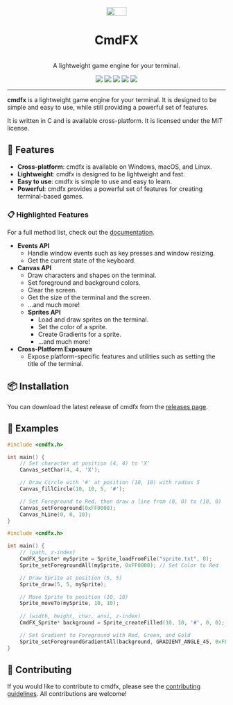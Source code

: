 <div style="display: flex; align-items: center; flex-direction: column;" align="center">
    <img align="center" style="align-self: center; max-width: 256px" src="https://cdn.gmitch215.xyz/cmdfx.png" width="30%" alt="" />
    <h1 style="text-align: center;">CmdFX</h1>
    <p style="text-align: center;">A lightweight game engine for your terminal.</p>
    <div align="center">
        <img src="https://img.shields.io/github/v/release/gmitch215/cmdfx">
        <img src="https://img.shields.io/github/downloads/gmitch215/cmdfx/total">
        <img src="https://img.shields.io/github/license/gmitch215/cmdfx">
        <img src="https://img.shields.io/github/stars/gmitch215/cmdfx?style=flat">
        <img src="https://img.shields.io/github/commit-activity/t/gmitch215/cmdfx?color=violet">
    </div>
</div>

---

**cmdfx** is a lightweight game engine for your terminal. It is designed to be simple and easy to use, while still providing a powerful set of features.

It is written in C and is available cross-platform. It is licensed under the MIT license.

## 🍎 Features

- **Cross-platform**: cmdfx is available on Windows, macOS, and Linux.
- **Lightweight**: cmdfx is designed to be lightweight and fast.
- **Easy to use**: cmdfx is simple to use and easy to learn.
- **Powerful**: cmdfx provides a powerful set of features for creating terminal-based games.

### 📋 Highlighted Features

For a full method list, check out the [documentation](https://gmitch215.github.io/cmdfx/).

- **Events API**
  - Handle window events such as key presses and window resizing.
  - Get the current state of the keyboard.
- **Canvas API**
  - Draw characters and shapes on the terminal.
  - Set foreground and background colors.
  - Clear the screen.
  - Get the size of the terminal and the screen.
  - ...and much more!
  - **Sprites API**
    - Load and draw sprites on the terminal.
    - Set the color of a sprite.
    - Create Gradients for a sprite.
    - ...and much more!
- **Cross-Platform Exposure**
  - Expose platform-specific features and utilities such as setting the title of the terminal.

## 📦 Installation

You can download the latest release of cmdfx from the [releases page](https://github.com/gmitch215/cmdfx/releases).

## 🚀 Examples

```c
#include <cmdfx.h>

int main() {
    // Set character at position (4, 4) to 'X'
    Canvas_setChar(4, 4, 'X');

    // Draw Circle with '#' at position (10, 10) with radius 5
    Canvas_fillCircle(10, 10, 5, '#');

    // Set Foreground to Red, then draw a line from (0, 0) to (10, 0)
    Canvas_setForeground(0xFF0000);
    Canvas_hLine(0, 0, 10);
}

```

```c
#include <cmdfx.h>

int main() {
    // (path, z-index)
    CmdFX_Sprite* mySprite = Sprite_loadFromFile("sprite.txt", 0);
    Sprite_setForegroundAll(mySprite, 0xFF0000); // Set Color to Red

    // Draw Sprite at position (5, 5)   
    Sprite_draw(5, 5, mySprite);

    // Move Sprite to position (10, 10)
    Sprite_moveTo(mySprite, 10, 10);
    
    // (width, height, char, ansi, z-index)
    CmdFX_Sprite* background = Sprite_createFilled(10, 10, '#', 0, 0);

    // Set Gradient to Foreground with Red, Green, and Gold
    Sprite_setForegroundGradientAll(background, GRADIENT_ANGLE_45, 0xFF0000, 0x00FF00, 0xFFD700);
}

```

## 📝 Contributing

If you would like to contribute to cmdfx, please see the [contributing guidelines](CONTRIBUTING.md). All contributions are welcome!
